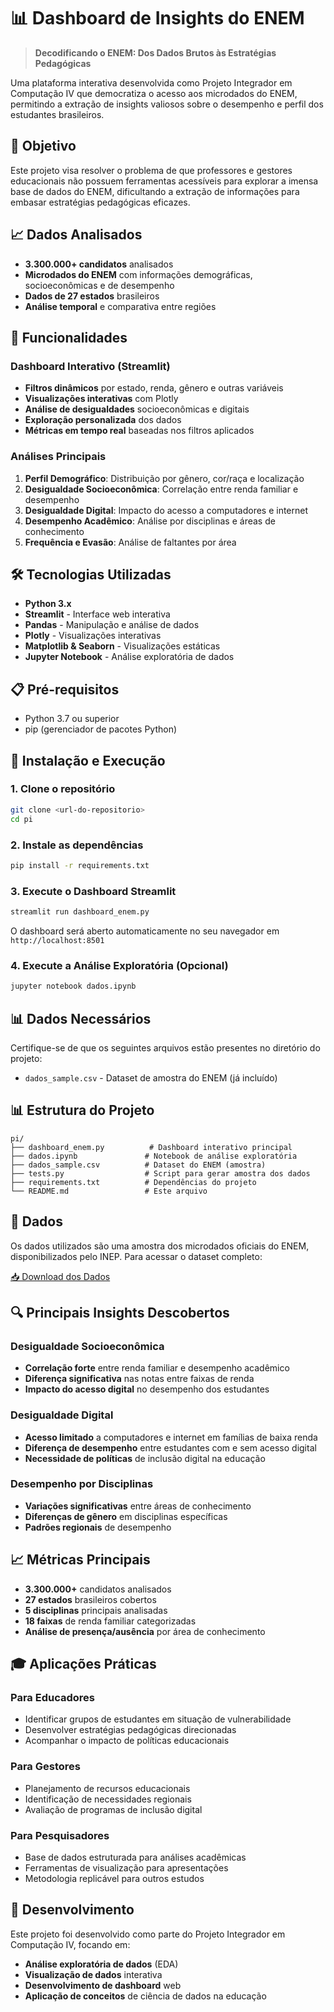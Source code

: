 # 📊 Dashboard de Insights do ENEM

> **Decodificando o ENEM: Dos Dados Brutos às Estratégias Pedagógicas**

Uma plataforma interativa desenvolvida como Projeto Integrador em Computação IV que democratiza o acesso aos microdados do ENEM, permitindo a extração de insights valiosos sobre o desempenho e perfil dos estudantes brasileiros.

## 🎯 Objetivo

Este projeto visa resolver o problema de que professores e gestores educacionais não possuem ferramentas acessíveis para explorar a imensa base de dados do ENEM, dificultando a extração de informações para embasar estratégias pedagógicas eficazes.

## 📈 Dados Analisados

- **3.300.000+ candidatos** analisados
- **Microdados do ENEM** com informações demográficas, socioeconômicas e de desempenho
- **Dados de 27 estados** brasileiros
- **Análise temporal** e comparativa entre regiões

## 🚀 Funcionalidades

### Dashboard Interativo (Streamlit)
- **Filtros dinâmicos** por estado, renda, gênero e outras variáveis
- **Visualizações interativas** com Plotly
- **Análise de desigualdades** socioeconômicas e digitais
- **Exploração personalizada** dos dados
- **Métricas em tempo real** baseadas nos filtros aplicados

### Análises Principais
1. **Perfil Demográfico**: Distribuição por gênero, cor/raça e localização
2. **Desigualdade Socioeconômica**: Correlação entre renda familiar e desempenho
3. **Desigualdade Digital**: Impacto do acesso a computadores e internet
4. **Desempenho Acadêmico**: Análise por disciplinas e áreas de conhecimento
5. **Frequência e Evasão**: Análise de faltantes por área

## 🛠️ Tecnologias Utilizadas

- **Python 3.x**
- **Streamlit** - Interface web interativa
- **Pandas** - Manipulação e análise de dados
- **Plotly** - Visualizações interativas
- **Matplotlib & Seaborn** - Visualizações estáticas
- **Jupyter Notebook** - Análise exploratória de dados

## 📋 Pré-requisitos

- Python 3.7 ou superior
- pip (gerenciador de pacotes Python)

## 🚀 Instalação e Execução

### 1. Clone o repositório
```bash
git clone <url-do-repositorio>
cd pi
```

### 2. Instale as dependências
```bash
pip install -r requirements.txt
```

### 3. Execute o Dashboard Streamlit
```bash
streamlit run dashboard_enem.py
```
O dashboard será aberto automaticamente no seu navegador em `http://localhost:8501`

### 4. Execute a Análise Exploratória (Opcional)
```bash
jupyter notebook dados.ipynb
```

## 📊 Dados Necessários

Certifique-se de que os seguintes arquivos estão presentes no diretório do projeto:
- `dados_sample.csv` - Dataset de amostra do ENEM (já incluído)

## 📊 Estrutura do Projeto

```
pi/
├── dashboard_enem.py          # Dashboard interativo principal
├── dados.ipynb               # Notebook de análise exploratória
├── dados_sample.csv          # Dataset do ENEM (amostra)
├── tests.py                  # Script para gerar amostra dos dados
├── requirements.txt          # Dependências do projeto
└── README.md                 # Este arquivo
```

## 📁 Dados

Os dados utilizados são uma amostra dos microdados oficiais do ENEM, disponibilizados pelo INEP. Para acessar o dataset completo:

[📥 Download dos Dados](https://drive.google.com/file/d/1euqNTyrhhbuLd6ZUkWxwPD0IyP5iaRCN/view?usp=drive_link)

## 🔍 Principais Insights Descobertos

### Desigualdade Socioeconômica
- **Correlação forte** entre renda familiar e desempenho acadêmico
- **Diferença significativa** nas notas entre faixas de renda
- **Impacto do acesso digital** no desempenho dos estudantes

### Desigualdade Digital
- **Acesso limitado** a computadores e internet em famílias de baixa renda
- **Diferença de desempenho** entre estudantes com e sem acesso digital
- **Necessidade de políticas** de inclusão digital na educação

### Desempenho por Disciplinas
- **Variações significativas** entre áreas de conhecimento
- **Diferenças de gênero** em disciplinas específicas
- **Padrões regionais** de desempenho

## 📈 Métricas Principais

- **3.300.000+** candidatos analisados
- **27 estados** brasileiros cobertos
- **5 disciplinas** principais analisadas
- **18 faixas** de renda familiar categorizadas
- **Análise de presença/ausência** por área de conhecimento

## 🎓 Aplicações Práticas

### Para Educadores
- Identificar grupos de estudantes em situação de vulnerabilidade
- Desenvolver estratégias pedagógicas direcionadas
- Acompanhar o impacto de políticas educacionais

### Para Gestores
- Planejamento de recursos educacionais
- Identificação de necessidades regionais
- Avaliação de programas de inclusão digital

### Para Pesquisadores
- Base de dados estruturada para análises acadêmicas
- Ferramentas de visualização para apresentações
- Metodologia replicável para outros estudos

## 🔧 Desenvolvimento

Este projeto foi desenvolvido como parte do Projeto Integrador em Computação IV, focando em:

- **Análise exploratória de dados** (EDA)
- **Visualização de dados** interativa
- **Desenvolvimento de dashboard** web
- **Aplicação de conceitos** de ciência de dados na educação
